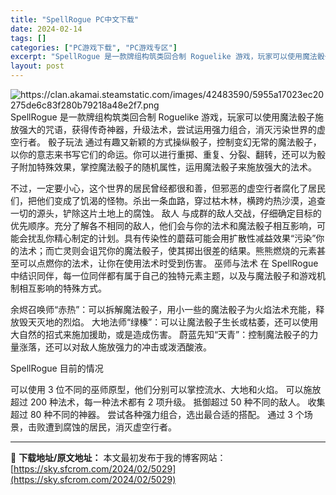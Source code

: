 ```yaml
---
title: "SpellRogue PC中文下载"
date: 2024-02-14
tags: []
categories: ["PC游戏下载", "PC游戏专区"]
excerpt: "SpellRogue 是一款牌组构筑类回合制 Roguelike 游戏，玩家可以使用魔法骰子施放强大的咒语，获得传奇神器，升级法术，尝试运用强力组合，消灭污染世界的虚空行者。 骰子玩法 通过有趣又新颖的方式操纵骰子，控制变幻无常的魔法骰子，以你的意志来书写它们的命运。你可以进行重掷、重复、分裂、翻转&hellip;"
layout: post
---
```


<img class="aligncenter" src="https://clan.akamai.steamstatic.com/images/42483590/5955a17023ec20275de6c83f280b79218a48e2f7.png" alt="https://clan.akamai.steamstatic.com/images/42483590/5955a17023ec20275de6c83f280b79218a48e2f7.png" />
SpellRogue 是一款牌组构筑类回合制 Roguelike 游戏，玩家可以使用魔法骰子施放强大的咒语，获得传奇神器，升级法术，尝试运用强力组合，消灭污染世界的虚空行者。
骰子玩法
通过有趣又新颖的方式操纵骰子，控制变幻无常的魔法骰子，以你的意志来书写它们的命运。你可以进行重掷、重复、分裂、翻转，还可以为骰子附加特殊效果，掌控魔法骰子的随机属性，运用魔法骰子来施放强大的法术。

不过，一定要小心，这个世界的居民曾经都很和善，但邪恶的虚空行者腐化了居民们，把他们变成了饥渴的怪物。杀出一条血路，穿过枯木林，横跨灼热沙漠，追查一切的源头，铲除这片土地上的腐蚀。
敌人
与成群的敌人交战，仔细确定目标的优先顺序。充分了解各不相同的敌人，他们会与你的法术和魔法骰子相互影响，可能会扰乱你精心制定的计划。具有传染性的蘑菇可能会用扩散性减益效果“污染”你的法术；而亡灵则会诅咒你的魔法骰子，使其掷出很差的结果。熊熊燃烧的元素甚至可以点燃你的法术，让你在使用法术时受到伤害。
巫师与法术
在 SpellRogue 中结识同伴，每一位同伴都有属于自己的独特元素主题，以及与魔法骰子和游戏机制相互影响的特殊方式。

余烬召唤师“赤热”：可以拆解魔法骰子，用小一些的魔法骰子为火焰法术充能，释放毁天灭地的烈焰。
大地法师“绿榛”：可以让魔法骰子生长或枯萎，还可以使用大自然的招式来施加援助，或是造成伤害。
蔚蓝先知“天青”：控制魔法骰子的力量涨落，还可以对敌人施放强力的冲击或泼洒酸液。

SpellRogue 目前的情况

可以使用 3 位不同的巫师原型，他们分别可以掌控流水、大地和火焰。
可以施放超过 200 种法术，每一种法术都有 2 项升级。
抵御超过 50 种不同的敌人。
收集超过 80 种不同的神器。
尝试各种强力组合，选出最合适的搭配。
通过 3 个场景，击败遭到腐蚀的居民，消灭虚空行者。

---
📖 **下载地址/原文地址：** 本文最初发布于我的博客网站：[https://sky.sfcrom.com/2024/02/5029](https://sky.sfcrom.com/2024/02/5029)

